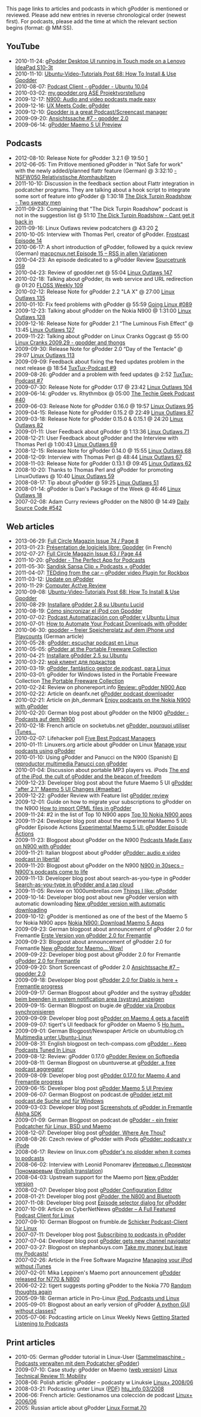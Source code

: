 This page links to articles and podcasts in which gPodder is mentioned or reviewed. Please add new entries in reverse chronological order (newest first). For podcasts, please add the time at which the relevant section begins (format: @ MM:SS).

YouTube
-------

-   2010-11-24: [gPodder Desktop UI running in Touch mode on a Lenovo IdeaPad S10-3t](http://www.youtube.com/watch?v=MbkajmvG92g)
-   2010-11-10: [Ubuntu-Video-Tutorials Post 68: How To Install & Use Gpodder](http://www.youtube.com/watch?v=uSPKiETkQ24)
-   2010-08-07: [Podcast Client - gPodder - Ubuntu 10.04](http://www.youtube.com/watch?v=zFxWzgZy1pI)
-   2010-03-02: [my.gpodder.org ASE Projektvorstellung](http://www.youtube.com/watch?v=gOvJzrUt6W4)
-   2009-12-17: [N900: Audio and video podcasts made easy](http://www.youtube.com/watch?v=2oSr-rgbfmc)
-   2009-12-16: [UX Meets Code: gPodder](http://www.youtube.com/watch?v=QRst_jcpyNE)
-   2009-12-10: [Gpodder is a great Podcast/Screencast manager](http://www.youtube.com/watch?v=q8UGTYGc1U8)
-   2009-09-20: [Ansichtssache \#7 - gpodder 2.0](http://www.youtube.com/watch?v=c0uMe4RRncE)
-   2009-06-14: [gPodder Maemo 5 UI Preview](http://www.youtube.com/watch?v=T3K6MJAIJFU)

Podcasts
--------

-   2012-08-10: Release Note for gPodder 3.2.1 @ 19:50 [1](http://sixgun.org/linuxoutlaws-272/)
-   2012-06-05: Tim Pritlove mentioned gPodder in "Not Safe for work" with the newly added/planned flattr feature (German) @ 3:32:10 [- NSFW050 Relativistische Atomhaubitzen](http://not-safe-for-work.de/nsfw050-relativistische-atomhaubitzen/)
-   2011-10-10: Discussion in the feedback section about Flattr integration in podcatcher programs. They are talking about a hook script to integrate some sort of feature into gPodder @ 1:30:18 [The Dick Turpin Roadshow - Two sweaty men](http://tdtrs.tumblr.com/post/11267893225/two-sweaty-men)
-   2011-09-23: Complaining that "The Dick Turpin Roadshow" podcast is not in the suggestion list @ 51:10 [The Dick Turpin Roadshow - Cant get it back in](http://tdtrs.tumblr.com/post/10551941351/cant-get-it-back-in)
-   2011-09-16: Linux Outlaws review podcatchers @ 43:20 [2](http://sixgun.org/linuxoutlaws-229/)
-   2010-10-05: Interview with Thomas Perl, creator of gPodder. [Frostcast Episode 14](http://gpodder.net/episode/2745692)
-   2010-06-17: A short introduction of gPodder, followed by a quick review (German) [macpcnux.net Episode 15 – RSS in allen Variationen](http://www.macpcnux.net/2010/06/17/episode-15-rss-in-allen-variationen/)
-   2010-04-23: An episode dedicated to a gPodder Review [Sourcetrunk 059](http://www.sourcetrunk.com/?q=node/125)
-   2010-04-23: Review of gpodder.net @ 55:04 [Linux Outlaws 147](http://linuxoutlaws.com/podcast/147)
-   2010-02-18: Talking about gPodder, its web service and URL redirection @ 01:20 [FLOSS Weekly 109](http://twit.tv/floss109)
-   2010-02-12: Release Note for gPodder 2.2 "LA X" @ 27:00 [Linux Outlaws 135](http://linuxoutlaws.com/podcast/135)
-   2010-01-10: Fix feed problems with gPodder @ 55:59 [Going Linux \#089](http://www.archive.org/details/glp089)
-   2009-12-23: Talking about gPodder on the Nokia N900 @ 1:31:00 [Linux Outlaws 128](http://linuxoutlaws.com/podcast/128)
-   2009-12-16: Release Note for gPodder 2.1 “The Luminous Fish Effect” @ 13:45 [Linux Outlaws 127](http://linuxoutlaws.com/podcast/127)
-   2009-11-22: Talking about gPodder on Linux Cranks Oggcast @ 55:00 [Linux Cranks 2009.29 - gpodder and thongs](http://linuxcranks.info/archive/2009.html)
-   2009-09-30: Release Note for gPodder 2.0 “Day of the Tentacle” @ 29:07 [Linux Outlaws 113](http://linuxoutlaws.com/podcast/113)
-   2009-09-09: Feedback about fixing the feed updates problem in the next release @ 18:54 [TuxTux-Podcast \#9](http://www.tuxtux.org/2009/09/09/tuxtux-podcast-9/)
-   2009-08-26: gPodder and a problem with feed updates @ 2:52 [TuxTux-Podcast \#7](http://www.tuxtux.org/2009/08/26/tuxtux-podcast-7/)
-   2009-07-30: Release Note for gPodder 0.17 @ 23:42 [Linux Outlaws 104](http://linuxoutlaws.com/podcast/104)
-   2009-06-14: gPodder vs. Rhythmbox @ 05:00 [The Techie Geek Podcast \#40](http://thetechiegeek.com/?p=465)
-   2009-06-03: Release Note for gPodder 0.16.0 @ 19:57 [Linux Outlaws 95](http://linuxoutlaws.com/podcast/95)
-   2009-04-15: Release Note for gPodder 0.15.2 @ 22:49 [Linux Outlaws 87](http://linuxoutlaws.com/podcast/87)
-   2009-03-18: Release Note for gPodder 0.15.0 & 0.15.1 @ 24:20 [Linux Outlaws 82](http://linuxoutlaws.com/podcast/82)
-   2009-01-11: User Feedback about gPodder @ 1:13:36 [Linux Outlaws 71](http://linuxoutlaws.com/podcast/71)
-   2008-12-21: User Feedback about gPodder and the Interview with Thomas Perl @ 1:00:43 [Linux Outlaws 69](http://linuxoutlaws.com/podcast/69)
-   2008-12-15: Release Note for gPodder 0.14.0 @ 15:55 [Linux Outlaws 68](http://linuxoutlaws.com/podcast/68)
-   2008-12-09: Interview with Thomas Perl @ 48:44 [Linux Outlaws 67](http://linuxoutlaws.com/podcast/67)
-   2008-11-03: Release Note for gPodder 0.13.1 @ 09:45 [Linux Outlaws 62](http://linuxoutlaws.com/podcast/62)
-   2008-10-20: Thanks to Thomas Perl and gPodder for promoting LinuxOutlaws @ 10:40 [Linux Outlaws 59](http://linuxoutlaws.com/podcast/59)
-   2008-08-17: Tip about gPodder @ 59:25 [Linux Outlaws 51](http://linuxoutlaws.com/podcast/51)
-   2008-01-14: gPodder is Dan's Package of the Week @ 46:46 [Linux Outlaws 18](http://linuxoutlaws.com/podcast/18)
-   2007-02-08: Adam Curry reviews gPodder on the N800 @ 14:49 [Daily Source Code \#542](http://curry.podshow.com/?p=497)

Web articles
------------

-   2013-06-29: [Full Circle Magazin Issue 74 / Page 8](http://fullcirclemagazine.org/issue-74/)
-   2013-01-23: [Présentation de logiciels libre: Gpodder](http://www.wilfriedcaruel.me/2013/01/presentation-gpodder.html) (in French)
-   2012-07-27: [Full Circle Magazin Issue 63 / Page 44](http://fullcirclemagazine.org/issue-63/)
-   2011-10-20: [gPodder - The Perfect App for Podcasts](http://www.iheartubuntu.com/2011/10/gpodder-perfect-app-for-podcasts.html)
-   2011-05-30: [Sandisk Sansa Clip + Podcasts + gPodder](https://pluton8.wordpress.com/2011/05/30/sandisk-sansa-clip-podcasts-gpodder/)
-   2011-04-07: [TEDding from the car – gPodder video Plugin for Rockbox](http://guysoft.wordpress.com/gpodder-rockbox/)
-   2011-03-12: [Update on gPodder](http://xubuntufun.tumblr.com/post/3807021938/update-on-gpodder)
-   2010-11-29: [Computer Act!ve Review](http://www.computeractive.co.uk/computeractive/downloads/2273509/gpodder)
-   2010-09-08: [Ubuntu-Video-Tutorials Post 68: How To Install & Use Gpodder](http://blip.tv/file/4089577)
-   2010-08-29: [Installare gPodder 2.8 su Ubuntu Lucid](http://linuxfreedomforlive.blogspot.com/2010/08/installare-gpodder-28-su-ubuntu-lucid.html)
-   2010-08-19: [Cómo sincronizar el iPod con Gpodder](http://revistalinux.net/articulos/como-sincronizar-el-ipod-con-gpodder/)
-   2010-07-02: [Podcast Automatización con gPodder y Ubuntu Linux](http://www.sucka.net/2010/07/podcast-automation-with-gpodder-ubuntu-linux/es/)
-   2010-07-01: [How to Automate Your Podcast Downloads with gPodder](http://maketecheasier.com/automate-podcast-downloads-with-gpodder/2010/07/01)
-   2010-06-30: [gpodder – freier Speicherplatz auf dem iPhone und Playcounts](http://www.virtualpixel.de/2010/06/30/gpodder-freier-speicherplatz-auf-dem-iphone-und-playcounts/) (German article)
-   2010-05-28: [gPodder: escuchar podcast en Linux](http://sinlugareneltiempo.blogspot.com/2010/05/gpodder-escuchar-podcast-en-linux.html)
-   2010-05-05: [gPodder at the Portable Freeware Collection](http://www.portablefreeware.com/?id=1673)
-   2010-04-21: [Installare gPodder 2.5 su Ubuntu](http://linuxfreedomforlive.blogspot.com/2010/04/installare-gpodder-25-su-ubuntu.html)
-   2010-03-22: [мой клиент для подкастов](http://officeplankton.net/2010/03/moj-klient-dlya-podkastov/)
-   2010-03-19: [gPodder, fantástico gestor de podcast, para Linux](http://triangulolinux.wordpress.com/2010/03/19/gpodder-fantastico-gestor-de-podcast-para-linux/)
-   2010-03-01: gPodder for Windows listed in the Portable Freeware Collection [The Portable Freeware Collection](http://www.portablefreeware.com/?id=1673)
-   2010-02-24: Review on phonereport.info [Review: gPodder N900 App](http://phonereport.info/review-gpodder-n900-app/)
-   2010-02-22: Article on deanfx.net [gPodder podcast downloader](http://deanfx.net/?p=310)
-   2010-02-21: Article on jbh\_denmark [Enjoy podcasts on the Nokia N900 with gPodder](http://jbhdenmark.blogspot.com/2010/02/podcasting-on-nokia-n900-with-gpodder.html)
-   2010-02-20: German blog post about gPodder on the N900 [gPodder - Podcasts auf dem N900](http://www.maemokick.de/2010/02/20/gpodder-podcast-auf-dem-n900/)
-   2010-02-18: French article on socketubs.net [gPodder, pourquoi utiliser iTunes…](http://www.socketubs.net/?p=1676)
-   2010-02-07: Lifehacker poll [Five Best Podcast Managers](http://lifehacker.com/5465842/five-best-podcast-managers)
-   2010-01-11: Linuxers.org article about gPodder on Linux [Manage your podcasts using gPodder](http://linuxers.org/article/manage-your-podcasts-using-gpodder)
-   2010-01-10: Using gPodder and Panucci on the N900 (Spanish) [El reproductor multimedia Panucci con gPodder](http://n900.es/software/el-reproductor-multimedia-panucci-con-gpodder/)
-   2010-01-04: Discussion about portable MP3 players vs. iPods [The end of the iPod, the cult of gPodder and the beacon of freedom](http://www.insidesocal.com/click/2010/01/the-end-of-the-ipod-the-cult-o.html)
-   2009-12-23: Developer blog post about the future Maemo 5 UI [gPodder "after 2.1" Maemo 5 UI Changes (\#maebar)](http://thpmaemo.blogspot.com/2009/12/gpodder-after-21-maemo-5-ui-changes.html)
-   2009-12-22: gPodder Review with Feature list [gPodder review](http://www.bluplr.com/2009/12/gpodder-review.html)
-   2009-12-01: Guide on how to migrate your subscriptions to gPodder on the N900 [How to import OPML files in gPodder](http://thenokiaguide.com/2009/12/01/how-to-import-opml-files-in-gpodder-on-the-n900/)
-   2009-11-24: \#2 in the list of Top 10 N900 apps [Top 10 Nokia N900 apps](http://www.fonehome.co.uk/2009/11/top-10-nokia-n900-apps/)
-   2009-11-24: Developer blog post about the experimental Maemo 5 UI: gPodder Episode Actions [Experimental Maemo 5 UI: gPodder Episode Actions](http://thpmaemo.blogspot.com/2009/11/experimental-maemo-5-ui-gpodder-episode.html)
-   2009-11-23: Blogpost about gPodder on the N900 [Podcasts Made Easy on N900 with gPodder](http://www.nokian900.tv/podcasts-made-easy-on-n900-with-gpodder/)
-   2009-11-21: Italian blogpost about gPodder [gPodder: audio e video podcast in libertà!](http://www.maemoit.org/2009/11/gpodder-audio-e-video-podcast-in-liberta/)
-   2009-11-20: Blogpost about gPodder on the N900 [N900 in 30secs – N900's podcasts come to life](http://mobileinfo.nomadsnirvana.com/2009/11/20/n900-in-30secs-%E2%80%93-n900-spodcasts-come-to-life)
-   2009-11-13: Developer blog post about search-as-you-type in gPodder [Search-as-you-type in gPodder and a tag cloud](http://thpmaemo.blogspot.com/2009/11/search-as-you-type-in-gpodder-and-tag.html)
-   2009-11-05: Review on 1000umbrellas.com [Things I like: gPodder](http://1000umbrellas.com/2009/11/05/things-i-like-gpodder)
-   2009-10-14: Developer blog post about new gPodder version with automatic downloading [New gPodder version with automatic downloading](http://thpmaemo.blogspot.com/2009/10/new-gpodder-version-with-automatic.html)
-   2009-10-12: gPodder is mentioned as one of the best of the Maemo 5 for Nokia N900 apps [Nokia N900: Download Maemo 5 Apps](http://noknok.tv/2009/10/12/nokia-n900-download-maemo-5-apps/)
-   2009-09-23: German blogpost about announcement of gPodder 2.0 for Fremantle [Erste Version von gPodder 2.0 for Fremantle](http://www.pocket.at/maemo/?p=123)
-   2009-09-23: Blogpost about announcement of gPodder 2.0 for Fremantle [New gPodder for Maemo... Wow!](http://www.tigert.com/2009/09/23/new-gpodder-for-maemo-wow/)
-   2009-09-22: Developer blog post about gPodder 2.0 for Fremantle [gPodder 2.0 for Fremantle](http://talk.maemo.org/showthread.php?p=332021)
-   2009-09-20: Short Screencast of gPodder 2.0 [Ansichtssache \#7 – gpodder 2.0](http://www.tuxtux.org/2009/09/20/ansichtssache-7-gpodder-2-0/)
-   2009-09-18: Developer blog post [gPodder 2.0 for Diablo is here + Fremantle progress](http://thpmaemo.blogspot.com/2009/09/gpodder-20-for-diablo-is-here-fremantle.html)
-   2009-09-17: German Blogpost about gPodder and the systray [gPodder beim beenden in system notification area (systray) anzeigen](http://aboettger.wordpress.com/2009/09/17/gpodder-beim-beenden-in-system-notification-area-systray-anzeigen/)
-   2009-09-15: German Blogpost on bugie.de [gPodder via Dropbox synchronisieren](http://blog.bugie.de/?p=444)
-   2009-09-09: Developer blog post [gPodder on Maemo 4 gets a facelift](http://thpmaemo.blogspot.com/2009/09/gpodder-on-maemo-4-gets-facelift.html)
-   2009-09-07: tigert's UI feedback for gPodder on Maemo 5 [Ho hum..](http://www.tigert.com/2009/09/07/ho-hum-2/)
-   2009-09-01: German Blogpost/Newspaper Article on ubuntublog.ch [Multimedia unter Ubuntu-Linux](http://ubuntublog.ch/betriebssystem/einfach-attraktiv-und-kostenlos-gnulinux)
-   2009-08-31: English blogpost on tech-compass.com [gPodder - Keep Podcasts Tuned In Linux](http://www.tech-compass.com/2009/08/31/gpodder-keep-podcasts-tuned-in-linux/)
-   2009-08-12: Review: gPodder 0.17.0 [gPodder Review on Softpedia](http://www.softpedia.com/reviews/linux/gPodder-Review-119054.shtml)
-   2009-08-11: German Blogpost on ubuntuverse.at [gPodder, a free podcast aggregator](http://www.ubuntuverse.at/2009/08/11/gpodder-a-free-podcast-aggregator/)
-   2009-08-09: Developer blog post [gPodder 0.17.0 for Maemo 4 and Fremantle progress](http://thpmaemo.blogspot.com/2009/08/gpodder-0170-for-maemo-4-and-fremantle.html)
-   2009-06-15: Developer blog post [gPodder Maemo 5 UI Preview](http://thpmaemo.blogspot.com/2009/06/gpodder-maemo-5-ui-preview.html)
-   2009-06-07: German Blogpost on podcast.de [gPodder jetzt mit podcast.de Suche und für Windows](http://blog.podcast.de/artikel/452/gpodder-jetzt-mit-podcastde-suche-und-fuer-windows)
-   2009-03-03: Developer blog post [Screenshots of gPodder in Fremantle Alpha SDK](http://thpmaemo.blogspot.com/2009/03/screenshots-of-gpodder-in-fremantle.html)
-   2009-01-09: German Blogpost on podcast.de [gPodder - ein freier Podcatcher für Linux, BSD und Maemo](http://blog.podcast.de/artikel/425/gpodder-ein-freier-podcatcher-fuer-linux-bsd-und-maemo)
-   2008-12-07: Developer blog post [gPodder, Where Are Thou?](http://thpmaemo.blogspot.com/2008/12/gpodder-where-are-thou.html)
-   2008-08-26: Czech review of gPodder with iPods [gPodder: podcasty v iPode](http://www.root.cz/clanky/gpodder-podcasty-v-ipode/)
-   2008-06-17: Review on linux.com [gPodder's no plodder when it comes to podcasts](http://www.linux.com/archive/feature/138031)
-   2008-06-02: Interview with Leonid Ponomarev [Интервью с Леонидом Пономаревым](http://www.podcastim.ru/2008/06/intervyu-s-leonidom-ponomarevym/) ([English translation](Interview_with_Leonid_Ponomarev "wikilink"))
-   2008-04-03: Upstream support for the Maemo port [New gPodder version](http://talk.maemo.org/showpost.php?p=164708&postcount=1)
-   2008-02-07: Developer blog post [gPodder Configuration Editor](http://thpinfo.com/2008/02/gpodder-configuration-editor.html)
-   2008-01-21: Developer blog post [gPodder, the N800 and Bluetooth](http://thpinfo.com/2008/01/gpodder-n800-and-bluetooth.html)
-   2007-11-08: Developer blog post [Episode selector dialog for gPodder](http://thpinfo.com/2007/11/episode-selector-dialog-for-gpodder.html)
-   2007-10-09: Article on CyberNetNews [gPodder – A Full Featured Podcast Client for Linux](http://cybernetnews.com/gpodder-a-full-featured-podcast-client-for-linux/)
-   2007-09-10: German Blogpost on frumble.de [Schicker Podcast-Client für Linux](http://www.frumble.de/blog/2007/09/10/schicker-podcast-client-fur-linux/)
-   2007-07-11: Developer blog post [Subscribing to podcasts in gPodder](http://thpinfo.com/2007/07/subscribing-to-podcasts-in-gpodder.html)
-   2007-07-04: Developer blog post [gPodder gets new channel navigator](http://thpinfo.com/2007/07/gpodder-gets-new-channel-navigator.html)
-   2007-03-27: Blogpost on stephanbuys.com [Take my money but leave my Podcasts!](http://blog.stephanbuys.com/2007/03/take-my-money-but-leave-my-podcasts.html)
-   2007-02-26: Article in the Free Software Magazine [Managing your iPod without iTunes](http://www.freesoftwaremagazine.com/articles/managing_your_ipod_without_itunes)
-   2007-02-01: Mika Leppinen's Maemo port announcement [gPodder released for N770 & N800](https://garage.maemo.org/forum/forum.php?forum_id=645)
-   2006-02-22: tigert suggests porting gPodder to the Nokia 770 [Random thoughts again](http://www.tigert.com/archives/2006/02/22/random-thoughts-again/)
-   2005-09-18: German article in Pro-Linux [iPod, Podcasts und Linux](http://www.pro-linux.de/berichte/ipod.html)
-   2005-09-01: Blogpost about an early version of gPodder [A python GUI without classes?](http://symmys.livejournal.com/19511.html)
-   2005-07-06: Podcasting article on Linux Weekly News [Getting Started Listening to Podcasts](http://lwn.net/Articles/142754/)

Print articles
--------------

-   2010-05: German gPodder tutorial in Linux-User ([Sammelmaschine - Podcasts verwalten mit dem Podcatcher gPodder](http://www.linux-community.de/Internal/Artikel/Print-Artikel/LinuxUser/2010/05/Sammelmaschine))
-   2009-07-10: Case study: gPodder on Maemo ([web version](http://www.linuxtechnicalreview.de/Vorschau/%28show%29/Themen/Mobility/Maemo)) [Linux Technical Review 11: Mobility](https://shop.linuxnewmedia.de/store/eh07/EH70014/de)
-   2008-06: Polish article: gPodder – podcasty w Linuksie [Linux+ 2008/06](http://www.lpmagazine.org/pl/magazine/861-grafika-i-dtp)
-   2008-03-21: Podcasting unter Linux ([PDF](http://gpodder.org/files/htu_info-200803-pg11.pdf)) [htu\_info 03/2008](http://zetkin.htu.tuwien.ac.at/cgi-bin/twiki/view/Presse/)
-   2006-06: French article: Gestionamos una colección de podcast [Linux+ 2006/06](http://lpmagazine.org/es/magazine/160-batalla-de-titanes)
-   2005: Russian article about gPodder [Linux Format 70](http://www.linuxformat.ru/anons70.phtml)
